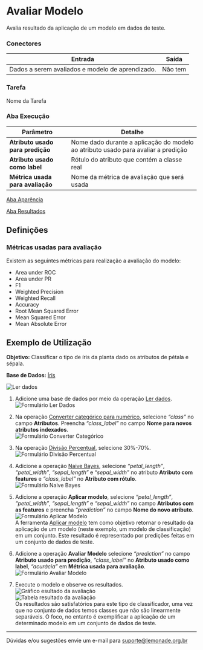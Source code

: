 # Avaliar Modelo

Avalia resultado da aplicação de um modelo em dados de teste.

### Conectores
| Entrada | Saída |
| --- | --- |
| Dados a serem avaliados e modelo de aprendizado. | Não tem |

### Tarefa
Nome da Tarefa

### Aba Execução

| Parâmetro | Detalhe |
| --- | --- |
| **Atributo usado para predição** | Nome dado durante a aplicação do modelo ao atributo usado para avaliar a predição |
| **Atributo usado como label** | Rótulo do atributo que contém a classe real |
| **Métrica usada para avaliação** | Nome da métrica de avaliação que será usada |

[Aba Aparência][1]

[Aba Resultados][2]

## Definições
### Métricas usadas para avaliação
Existem as seguintes métricas para realização a avaliação do modelo:
- Area under ROC
- Area under PR
- F1
- Weighted Precision
- Weighted Recall
- Accuracy
- Root Mean Squared Error
- Mean Squared Error
- Mean Absolute Error



## Exemplo de Utilização
**Objetivo:** Classificar o tipo de íris da planta dado os atributos de pétala e sépala.

**Base de Dados:** [Íris][3]
	
![Ler dados](/img/spark/modelo_e_avaliacao/avaliar_modelo/image3.png)

1. Adicione uma base de dados por meio da operação [Ler dados][4]. \
	![Formulário Ler Dados](/img/spark/modelo_e_avaliacao/avaliar_modelo/image8.png)

2. Na operação [Converter categórico para numérico][5], selecione *“class”* no campo **Atributos**. Preencha *“class_label”* no campo **Nome para novos atributos indexados**. \
	![Formulário Converter Categórico](/img/spark/modelo_e_avaliacao/avaliar_modelo/image7.png)

3. Na operação [Divisão Percentual][6], selecione 30%-70%. \
	![Formulário Divisão Percentual](/img/spark/modelo_e_avaliacao/avaliar_modelo/image2.png)

4. Adicione a operação [Naive Bayes][7], selecione *“petal_length”*, *“petal_width”*, *“sepal_length”* e “*sepal_width”* no atributo **Atributo com features** e *“class_label”* no **Atributo com rótulo**. \
	![Formulário Naive Bayes](/img/spark/modelo_e_avaliacao/avaliar_modelo/image9.png)

5. Adicione a operação **Aplicar modelo**, selecione *“petal_length”*, *“petal_width”*, *“sepal_length”* e *“sepal_width”* no campo **Atributos com as features** e preencha *“prediction”* no campo **Nome do novo atributo**. \
	![Formulário Aplicar Modelo](/img/spark/modelo_e_avaliacao/avaliar_modelo/image6.png)\
	A ferramenta [Aplicar modelo][8] tem como objetivo retornar o resultado da aplicação de um modelo (neste exemplo, um modelo de classificação) em um conjunto. Este resultado é representado por predições feitas em um conjunto de dados de teste.

6. Adicione a operação **Avaliar Modelo** selecione *“prediction”* no campo **Atributo usado para predição**, *“class_label”* no **Atributo usado como label**, *“acurácia”* em **Métrica usada para avaliação**. \
	![Formulário Avaliar Modelo](/img/spark/modelo_e_avaliacao/avaliar_modelo/image1.png)

7. Execute o modelo e observe os resultados. \
	![Gráfico esultado da avaliação](/img/spark/modelo_e_avaliacao/avaliar_modelo/image5.png)\
	![Tabela resultado da avaliação](/img/spark/modelo_e_avaliacao/avaliar_modelo/image4.png)\
	Os resultados são satisfatórios para este tipo de classificador, uma vez que no conjunto de dados temos classes que não são linearmente separáveis. O foco, no entanto é exemplificar a aplicação de um determinado modelo em um conjunto de dados de teste.

----- 
Dúvidas e/ou sugestões envie um e-mail para suporte@lemonade.org.br

[1]: /pt-br/
[2]: /pt-br/
[3]: /pt-br/
[4]: /pt-br/
[5]: /pt-br/
[6]: /pt-br/
[7]: /pt-br/
[8]: /pt-br/
